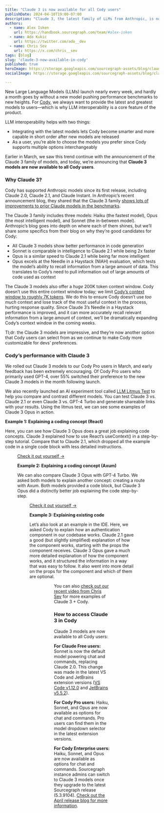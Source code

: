 ```yaml
---
title: "Claude 3 is now available for all Cody users"
publishDate: 2024-04-10T19:00-07:00
description: "Claude 3, the latest family of LLMs from Anthropic, is now available to all Cody users at no additional cost. "
authors:
  - name: Alex Isken
    url: https://handbook.sourcegraph.com/team/#alex-isken
  - name: Ado Kukic
    url: https://twitter.com/ado__dev
  - name: Chris Sev
    url: https://x.com/chris__sev
tags: [blog]
slug: 'claude-3-now-available-in-cody'
published: true 
heroImage: https://storage.googleapis.com/sourcegraph-assets/blog/claude-3-now-available-in-cody/claude-3-now-available-in-cody-hero.png 
socialImage: https://storage.googleapis.com/sourcegraph-assets/blog/claude-3-now-available-in-cody/claude-3-now-available-in-cody-hero.png 

---
```


New Large Language Models (LLMs) launch nearly every week, and hardly a month goes by without a new model pushing performance benchmarks to new heights. For [Cody](https://sourcegraph.com/cody), we always want to provide the latest and greatest models to users—which is why LLM interoperability is a core feature of the product.

LLM interoperability helps with two things:

* Integrating with the latest models lets Cody become smarter and more capable in short order after new models are released
* As a user, you’re able to choose the models you prefer since Cody supports multiple options interchangeably

Earlier in March, we saw this trend continue with the announcement of the Claude 3 family of models, and today, we’re announcing that **Claude 3 models are now available to all Cody users**.


### Why Claude 3?

Cody has supported Anthropic models since its first release, including Claude 2.0, Claude 2.1, and Claude Instant. In Anthropic’s recent announcement blog, they shared that the Claude 3 family [shows lots of improvements to prior Claude models in the benchmarks](https://www.anthropic.com/news/claude-3-family).

The Claude 3 family includes three models: Haiku (the fastest model), Opus (the most intelligent model), and Sonnet (the in-between model). Anthropic’s blog goes into depth on where each of them shines, but we’ll share some specifics from their blog on why they’re good candidates for Cody:

* All Claude 3 models show better performance in code generation
* Sonnet is comparable in intelligence to Claude 2.1 while being 2x faster
* Opus is a similar speed to Claude 2.1 while being far more intelligent
* Opus excels at the Needle in a Haystack (NIAH) evaluation, which tests the model’s ability to recall information from a large amount of data. This translates to Cody’s need to pull information out of large amounts of code used as context

The Claude 3 models also offer a _huge_ 200K token context window. Cody doesn’t use this entire context window today; we limit [Cody’s context window to roughly 7K tokens](https://sourcegraph.com/docs/cody/core-concepts/token-limits). We do this to ensure Cody doesn’t use _too much_ context and lose track of the most useful context in the process, hurting response quality. Since Claude 3’s Needle in a Haystack performance is improved, and it can more accurately recall relevant information from a large amount of context, we’ll be dramatically expanding Cody’s context window in the coming weeks.

Tl;dr: the Claude 3 models are impressive, and they’re now another option that Cody users can select from as we continue to make Cody more customizable for devs’ preferences.


### Cody’s performance with Claude 3

We rolled out Claude 3 models to our Cody Pro users in March, and early feedback has been extremely encouraging. Of Cody Pro users who primarily used GPT-4, over 55% switched their preference to the new Claude 3 models in the month following launch.

We also recently launched an AI experiment tool called [LLM Litmus Test](https://s0.dev) to help you compare and contrast different models. You can test Claude 3 vs. Claude 2.1 or even Claude 3 vs. GPT-4 Turbo and generate shareable links with your results. Using the litmus test, we can see some examples of Claude 3 Opus in action.


**Example 1: Explaining a coding concept (React)**

Here, you can see how Claude 3 Opus does a great job explaining code concepts. Claude 3 explained how to use React’s useContext() in a step-by-step tutorial. Compare that to Claude 2.1, which dropped all the example code in a single code block with less detailed instructions.

<Figure 
  src="https://storage.googleapis.com/sourcegraph-assets/blog/claude-3-now-available-in-cody/react-useContext.png"
  alt="Claude explaining React code"
/>

<a href="https://s0.dev/share/f51e6205-0dcb-42d3-8d10-75e6c38cdd22" target="_blank">Check it out yourself →</a>

**Example 2: Explaining a coding concept (Axum)**

We can also compare Claude 3 Opus with GPT-4 Turbo. We asked both models to explain another concept: creating a route with Axum. Both models provided a code block, but Claude 3 Opus did a distinctly better job explaining the code step-by-step.

<Figure 
  src="https://storage.googleapis.com/sourcegraph-assets/blog/claude-3-now-available-in-cody/axum-explanation.png"
  alt="Claude explaining Axum code"
/>

<a href="https://s0.dev/share/91ee2667-63b2-4d81-bc72-842fb8567bd7" target="_blank">Check it out yourself →</a>

**Example 3: Explaining existing code**

Let’s also look at an example in the IDE. Here, we asked Cody to explain how an authentication component in our codebase works. Claude 2.1 gave a good (but slightly simplified) explanation of how the component works, starting with the props the component receives. Claude 3 Opus gave a much more detailed explanation of how the component works, and it structured the information in a way that was easy to follow. It also went into more detail on the props for the component and which of them are optional. 

<Figure 
  src="https://storage.googleapis.com/sourcegraph-assets/blog/claude-3-now-available-in-cody/claude-2.1-auth.png"
  alt="Claude 2.1 explaining code"
  caption="Claude 2.1 explaining code"
/>

<Figure 
  src="https://storage.googleapis.com/sourcegraph-assets/blog/claude-3-now-available-in-cody/claude-3-auth.png"
  alt="Claude 3 explaining code"
  caption="Claude 3 Opus explaining code"
/>

You can also [check out our recent video from Chris Sev](https://www.youtube.com/watch?v=hDSaeVFmglM) for more examples of Claude 3 + Cody.


### How to access Claude 3 in Cody

Claude 3 models are now available to all Cody users:

**For Claude Free users:** Sonnet is now the default model powering chat and commands, replacing Claude 2.0. This change was made in the latest VS Code and JetBrains extension versions ([VS Code v1.12.0](https://sourcegraph.com/blog/cody-vscode-1-12-0-release) and [JetBrains v5.5.2](https://sourcegraph.com/blog/cody-jetbrains-5-5-2-release)).

**For Cody Pro users:** Haiku, Sonnet, and Opus are now available as options for chat and commands. Pro users can find them in the model dropdown selector in the latest extension versions.

**For Cody Enterprise users:** Haiku, Sonnet, and Opus are now available as options for chat and commands. Sourcegraph instance admins can switch to Claude 3 models once they upgrade to the latest Sourcegraph release (5.3.9104). [Check out the April release blog for more information](https://sourcegraph.com/blog/release/April-2024).
